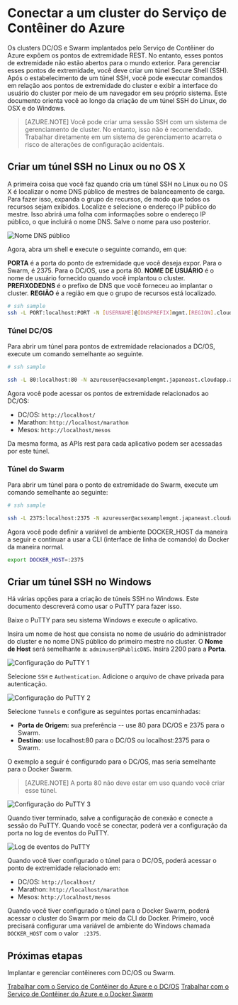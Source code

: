 <properties
   pageTitle="Conectar a um cluster do Serviço de Contêiner do Azure | Microsoft Azure"
   description="Conecte-se a um cluster do Serviço de Contêiner do Azure usando um Túnel SSH."
   services="container-service"
   documentationCenter=""
   authors="rgardler"
   manager="timlt"
   editor=""
   tags="acs, azure-container-service"
   keywords="Docker, Contêineres, Microsserviços, Mesos, Azure"/>

<tags
   ms.service="container-service"
   ms.devlang="na"
   ms.topic="get-started-article"
   ms.tgt_pltfrm="na"
   ms.workload="na"
   ms.date="04/12/2016"
   ms.author="rogardle"/>


# Conectar a um cluster do Serviço de Contêiner do Azure

Os clusters DC/OS e Swarm implantados pelo Serviço de Contêiner do Azure expõem os pontos de extremidade REST. No entanto, esses pontos de extremidade não estão abertos para o mundo exterior. Para gerenciar esses pontos de extremidade, você deve criar um túnel Secure Shell (SSH). Após o estabelecimento de um túnel SSH, você pode executar comandos em relação aos pontos de extremidade do cluster e exibir a interface do usuário do cluster por meio de um navegador em seu próprio sistema. Este documento orienta você ao longo da criação de um túnel SSH do Linux, do OSX e do Windows.

>[AZURE.NOTE] Você pode criar uma sessão SSH com um sistema de gerenciamento de cluster. No entanto, isso não é recomendado. Trabalhar diretamente em um sistema de gerenciamento acarreta o risco de alterações de configuração acidentais.

## Criar um túnel SSH no Linux ou no OS X

A primeira coisa que você faz quando cria um túnel SSH no Linux ou no OS X é localizar o nome DNS público de mestres de balanceamento de carga. Para fazer isso, expanda o grupo de recursos, de modo que todos os recursos sejam exibidos. Localize e selecione o endereço IP público do mestre. Isso abrirá uma folha com informações sobre o endereço IP público, o que incluirá o nome DNS. Salve o nome para uso posterior. <br />


![Nome DNS público](media/pubdns.png)

Agora, abra um shell e execute o seguinte comando, em que:

**PORTA** é a porta do ponto de extremidade que você deseja expor. Para o Swarm, é 2375. Para o DC/OS, use a porta 80. **NOME DE USUÁRIO** é o nome de usuário fornecido quando você implantou o cluster. **PREFIXODEDNS** é o prefixo de DNS que você forneceu ao implantar o cluster. **REGIÃO** é a região em que o grupo de recursos está localizado.

```bash
# ssh sample
ssh -L PORT:localhost:PORT -N [USERNAME]@[DNSPREFIX]mgmt.[REGION].cloudapp.azure.com -p 2200
```

### Túnel DC/OS

Para abrir um túnel para pontos de extremidade relacionados a DC/OS, execute um comando semelhante ao seguinte.

```bash
# ssh sample

ssh -L 80:localhost:80 -N azureuser@acsexamplemgmt.japaneast.cloudapp.azure.com -p 2200
```

Agora você pode acessar os pontos de extremidade relacionados ao DC/OS:

- DC/OS: `http://localhost/`
- Marathon: `http://localhost/marathon`
- Mesos: `http://localhost/mesos`

Da mesma forma, as APIs rest para cada aplicativo podem ser acessadas por este túnel.

### Túnel do Swarm

Para abrir um túnel para o ponto de extremidade do Swarm, execute um comando semelhante ao seguinte:

```bash
# ssh sample

ssh -L 2375:localhost:2375 -N azureuser@acsexamplemgmt.japaneast.cloudapp.azure.com -p 2200
```

Agora você pode definir a variável de ambiente DOCKER\_HOST da maneira a seguir e continuar a usar a CLI (interface de linha de comando) do Docker da maneira normal.

```bash
export DOCKER_HOST=:2375
```

## Criar um túnel SSH no Windows

Há várias opções para a criação de túneis SSH no Windows. Este documento descreverá como usar o PuTTY para fazer isso.

Baixe o PuTTY para seu sistema Windows e execute o aplicativo.

Insira um nome de host que consista no nome de usuário do administrador do cluster e no nome DNS público do primeiro mestre no cluster. O **Nome de Host** será semelhante a: `adminuser@PublicDNS`. Insira 2200 para a **Porta**.

![Configuração do PuTTY 1](media/putty1.png)

Selecione `SSH` e `Authentication`. Adicione o arquivo de chave privada para autenticação.

![Configuração do PuTTY 2](media/putty2.png)

Selecione `Tunnels` e configure as seguintes portas encaminhadas:
- **Porta de Origem:** sua preferência -- use 80 para DC/OS e 2375 para o Swarm.
- **Destino:** use localhost:80 para o DC/OS ou localhost:2375 para o Swarm.

O exemplo a seguir é configurado para o DC/OS, mas seria semelhante para o Docker Swarm.

>[AZURE.NOTE] A porta 80 não deve estar em uso quando você criar esse túnel.

![Configuração do PuTTY 3](media/putty3.png)

Quando tiver terminado, salve a configuração de conexão e conecte a sessão do PuTTY. Quando você se conectar, poderá ver a configuração da porta no log de eventos do PuTTY.

![Log de eventos do PuTTY](media/putty4.png)

Quando você tiver configurado o túnel para o DC/OS, poderá acessar o ponto de extremidade relacionado em:

- DC/OS: `http://localhost/`
- Marathon: `http://localhost/marathon`
- Mesos: `http://localhost/mesos`

Quando você tiver configurado o túnel para o Docker Swarm, poderá acessar o cluster do Swarm por meio da CLI do Docker. Primeiro, você precisará configurar uma variável de ambiente do Windows chamada `DOCKER_HOST` com o valor ` :2375`.

## Próximas etapas

Implantar e gerenciar contêineres com DC/OS ou Swarm.

[Trabalhar com o Serviço de Contêiner do Azure e o DC/OS](./container-service-mesos-marathon-rest.md) [Trabalhar com o Serviço de Contêiner do Azure e o Docker Swarm](./container-service-docker-swarm.md)

<!---HONumber=AcomDC_0427_2016-->